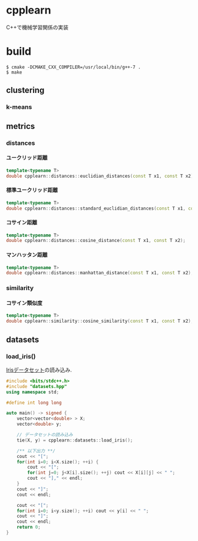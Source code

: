 # cpplearn
C++で機械学習関係の実装

# build
```
$ cmake -DCMAKE_CXX_COMPILER=/usr/local/bin/g++-7 .
$ make
```

## clustering

### k-means

## metrics

### distances

#### ユークリッド距離

```c++
template<typename T>
double cpplearn::distances::euclidian_distances(const T x1, const T x2);
```

#### 標準ユークリッド距離

```c++
template<typename T>
double cpplearn::distances::standard_euclidian_distances(const T x1, const T x2);
```

#### コサイン距離

```c++
template<typename T>
double cpplearn::distances::cosine_distance(const T x1, const T x2);
```

#### マンハッタン距離

```c++
template<typename T>
double cpplearn::distances::manhattan_distance(const T x1, const T x2);
```

### similarity

#### コサイン類似度

```c++
template<typename T>
double cpplearn::similarity::cosine_similarity(const T x1, const T x2);
```

## datasets

### load_iris()
[Irisデータセット](https://archive.ics.uci.edu/ml/datasets/iris)の読み込み.

```c++
#include <bits/stdc++.h>
#include "datasets.hpp"
using namespace std;

#define int long long

auto main() -> signed {
    vector<vector<double> > X;
    vector<double> y;

    // データセットの読み込み
    tie(X, y) = cpplearn::datasets::load_iris();

    /** 以下出力 **/
    cout << "[";
    for(int i=0; i<X.size(); ++i) {
        cout << "[";
        for(int j=0; j<X[i].size(); ++j) cout << X[i][j] << " ";
        cout << "]," << endl;
    }
    cout << "]";
    cout << endl;

    cout << "[";
    for(int i=0; i<y.size(); ++i) cout << y[i] << " ";
    cout << "]";
    cout << endl;
    return 0;
}
```
